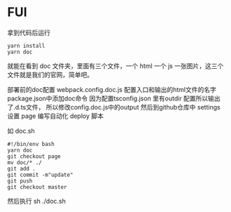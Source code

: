 # FUI


拿到代码后运行

~~~
yarn install
yarn doc
~~~


就能在看到 doc 文件夹，里面有三个文件，一个 html 一个 js 一张图片，这三个文件就是我们的官网，简单吧。

部署前的doc配置
webpack.config.doc.js 配置入口和输出的html文件的名字
package.json中添加doc命令
因为配置tsconfig.json 里有outdir 配置所以输出了.d.ts文件， 所以修改config.doc.js中的output
然后到github仓库中 settings 设置 page
编写自动化 deploy 脚本

如 doc.sh
```
#!/bin/env bash
yarn doc
git checkout page  
mv doc/* ./
git add .
git commit -m"update"
git push
git checkout master
```


然后执行 sh ./doc.sh